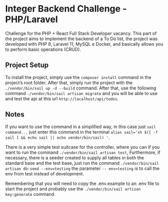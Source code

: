 # Integer Backend Challenge - PHP/Laravel
Challenge for the PHP + React Full Stack Developer vacancy.
This part of the project aims to implement the backend of a To Do list,
the project was developed with PHP 8, Laravel 11, MySQL e Docker, and basically
allows you to perform basic operations (CRUD).

## Project Setup
To install the project, simply use the `composer install` command in the project’s root folder.
After that, simply run the project with the `./vendor/bin/sail up -d --build` command.
After that, use the following command `./vendor/bin/sail artisan migrate` and you will
be able to use and test the api at this url `http://localhost/api/todos`.

## Notes
If you want to use the command in a simplified way, in this case just `sail command...`
just enter this command in the terminal `alias sail='sh $([ -f sail ] && echo sail || echo vendor/bin/sail) '`.

There is a very simple test suitcase for the controller, where you can if you want to run
the command `./vendor/bin/sail artisan test`, Furthermore,
if necessary, there is a seeder created to supply all tables in both the standard base and the test base,
just run the command `./vendor/bin/sail artisan db:seed --env=testing` the parameter `-- env=testing`
is to call the env from test instead of development.

Remembering that you will need to copy the .env.example to an .env file to start
the project and probably use the `./vendor/bin/sail artisan key:generate` command.
